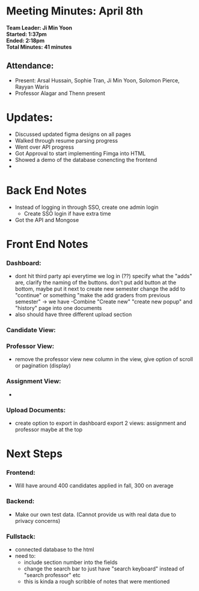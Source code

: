 # Meeting Minutes: April 8th
**Team Leader: Ji Min Yoon**\
**Started: 1:37pm**\
**Ended: 2:18pm**\
**Total Minutes: 41 minutes**



## Attendance:
* Present: Arsal Hussain, Sophie Tran, Ji Min Yoon, Solomon Pierce, Rayyan Waris
* Professor Alagar and Thenn present

# Updates: 
- Discussed updated figma designs on all pages
- Walked through resume parsing progress
- Went over API progress
- Got Approval to start implementing Fimga into HTML
- Showed a demo of the database conencting the frontend
- 
  
# Back End Notes
- Instead of logging in through SSO, create one admin login
  - Create SSO login if have extra time
- Got the API and Mongose

# Front End Notes
### Dashboard:
- dont hit third party api everytime we log in (??)
specify what the "adds" are, clarify the naming of the buttons. don't put add button at the bottom, maybe put it next to create new semester
change the add to "continue" or something
"make the add graders from previous semester" -> we have
-Combine "Create new" "create new popup" and "history" page into one documents
- also should have three different upload section

### Candidate View:

### Professor View:
- remove the professor view new column
in the view, give option of scroll or pagination (display)

### Assignment View:
- 
### Upload Documents:
- create option to export in dashboard
export 2 views: assignment and professor maybe at the top


# Next Steps
### Frontend:
- Will have around 400 candidates applied in fall, 300 on average

### Backend:
- Make our own test data. (Cannot provide us with real data due to privacy concerns)

### Fullstack:
- connected database to the html
- need to:
  - include section number into the fields
  - change the search bar to just have "search keyboard" instead of "search professor" etc
  - this is kinda a rough scribble of notes that were mentioned
